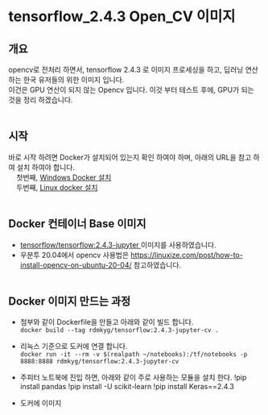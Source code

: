 # tensorflow_2.4.3 Open_CV 이미지 
## 개요 
  opencv로 전처리 하면서, tensorflow 2.4.3 로 이미지 프로세싱을 하고, 딥러닝 연산 하는 한국 유저들의 위한 이미지 입니다. <br>
  이건은 GPU 연산이 되지 않는 Opencv 입니다.   이것 부터 테스트 후에,  GPU가 되는 것을 정리 하겠습니다. 
  <br><br>
  

## 시작 
   바로 시작 하려면 Docker가 설치되어 있는지 확인 하여야 하며,  아래의 URL을 참고 하여 설치 하여야 합니다.   
   &nbsp;  &nbsp;  첫번째,  <a href ="https://myjamong.tistory.com/296#:~:text=Windows%20%ED%99%98%EA%B2%BD%EC%97%90%20Docker%20%EC%84%A4%EC%B9%98%ED%95%98%EA%B8%B0%20%EC%9C%84%ED%95%B4%20Docker%20Hub%EC%97%90%EC%84%9C,%EC%95%84%EB%9E%98%20%EC%BB%B4%ED%8F%AC%EB%84%8C%ED%8A%B8%EB%93%A4%EC%9D%B4%20%EC%A0%9C%EA%B3%B5%EB%90%9C%EB%8B%A4.&text=%EC%84%A4%EC%B9%98%ED%8C%8C%EC%9D%BC%EC%9D%84%20%EC%8B%A4%ED%96%89%ED%95%B4%EC%84%9C,%ED%95%98%EB%8A%94%20%EA%B2%83%EC%9D%84%20%ED%99%95%EC%9D%B8%ED%95%A0%20%EC%88%98%20%EC%9E%88%EB%8B%A4.">  Windows Docker 설치 </a> <br>
   &nbsp;  &nbsp;   두번째,  <a href ="https://rdmkyg.blogspot.com/2022/02/ubunt-docker-r-pull-push.html">  Linux docker 설치 </a> 
 <br> <br>  
   
## Docker 컨테이너 Base 이미지 
- <a href = "https://hub.docker.com/r/tensorflow/tensorflow/"> tensorflow/tensorflow:2.4.3-jupyter </a> 이미지를 사용하였습니다. 
- 우분투 20.04에서 opencv 사용법은 https://linuxize.com/post/how-to-install-opencv-on-ubuntu-20-04/ 참고하였습니다. <br><br>

## Docker 이미지 만드는 과정
- 첨부와 같이 Dockerfile을 만들고 아래와 같이 빌드 합니다.   <br>
     ` docker build --tag rdmkyg/tensorflow:2.4.3-jupyter-cv . `
-   리눅스 기준으로  도커에 연결 합니다.     
   ` docker run -it --rm -v $(realpath ~/notebooks):/tf/notebooks -p 8888:8888 rdmkyg/tensorflow:2.4.3-jupyter-cv `
    
- 주피터 노트북에 진입 하면,  아래와 같이 주로 사용하는 모듈을 설치 한다. 
   !pip install pandas
   !pip install -U scikit-learn
   !pip install Keras==2.4.3

- 도커에 이미지  


